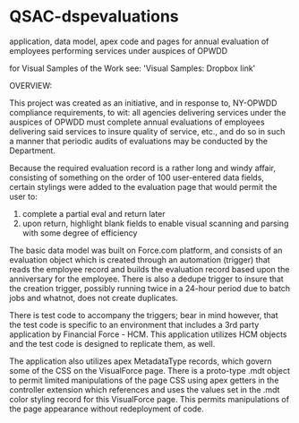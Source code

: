# QSAC-dspevaluations
application, data model, apex code and pages for annual evaluation of employees performing services under auspices of OPWDD

for Visual Samples of the Work see: 'Visual Samples: Dropbox link'

OVERVIEW:

This project was created as an initiative, and in response to, NY-OPWDD compliance requirements, to wit: all agencies delivering services under the auspices of OPWDD must complete annual evaluations of employees delivering said services to insure quality of service, etc., and do so in such a manner that periodic audits of evaluations may be conducted by the Department.

Because the required evaluation record is a rather long and windy affair, consisting of something on the order of 100 user-entered data fields, certain stylings were added to the evaluation page that would permit the user to:

1) complete a partial eval and return later
2) upon return, highlight blank fields to enable visual scanning and parsing with some degree of efficiency

The basic data model was built on Force.com platform, and consists of an evaluation object which is created through an automation (trigger) that reads the employee record and builds the evaluation record based upon the anniversary for the employee.  There is also a dedupe trigger to insure that the creation trigger, possibly running twice in a 24-hour period due to batch jobs and whatnot, does not create duplicates.

There is test code to accompany the triggers; bear in mind however, that the test code is specific to an environment that includes a 3rd party application by Financial Force - HCM.  This application utilizes HCM objects and the test code is designed to replicate them, as well.  

The application also utilizes apex MetadataType records, which govern some of the CSS on the VisualForce page.  There is a proto-type .mdt object to permit limited manipulations of the page CSS using apex getters in the controller extension which references and uses the values set in the .mdt color styling record for this VisualForce page.  This permits manipulations of the page appearance without redeployment of code.









